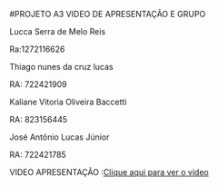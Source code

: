 #PROJETO A3 VIDEO DE APRESENTAÇÃO E GRUPO

Lucca Serra de Melo Reis

Ra:1272116626

Thiago nunes da cruz lucas

RA: 722421909

Kaliane Vitoria Oliveira Baccetti

RA: 823156445

José Antônio Lucas Júnior

RA: 722421785

VIDEO APRESENTAÇÃO :[Clique aqui para ver o video](https://drive.google.com/file/d/1CvBXP-r9AEKCsuKeivsFSK_sbhKQ_-4_/view?usp=drive_link)
